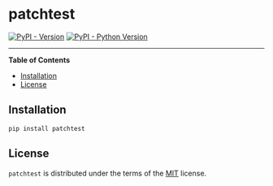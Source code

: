 # patchtest

[![PyPI - Version](https://img.shields.io/pypi/v/patchtest.svg)](https://pypi.org/project/patchtest)
[![PyPI - Python Version](https://img.shields.io/pypi/pyversions/patchtest.svg)](https://pypi.org/project/patchtest)

-----

**Table of Contents**

- [Installation](#installation)
- [License](#license)

## Installation

```console
pip install patchtest
```

## License

`patchtest` is distributed under the terms of the [MIT](https://spdx.org/licenses/MIT.html) license.
